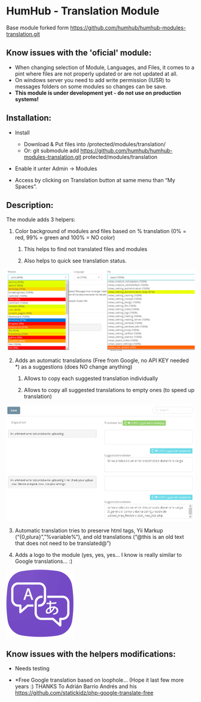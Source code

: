 HumHub - Translation Module
===========================

Base module forked form https://github.com/humhub/humhub-modules-translation.git 

Know issues with the 'oficial' module:
-------------------------------------
 - When changing selection of Module, Languages, and Files, it comes to a pint where files are not properly updated or are not updated at all.
 - On windows server you need to add write permission (IUSR) to messages folders on some modules so changes can be save.
 - **This module is under development yet - do not use on production systems!**


Installation:
------------

- Install 
  - Download & Put files into /protected/modules/translation/
  - Or: git submodule add https://github.com/humhub/humhub-modules-translation.git protected/modules/translation

- Enable it unter Admin -> Modules
- Access by clicking on Translation button at same menu than “My Spaces”.


Description:
------------

The module adds 3 helpers:

1. Color background of modules and files based on % translation (0% = red, 99% = green and 100% = NO color)

   1. This helps to find not translated files and modules
   
   2. Also helps to quick see translation status.

![Screenshoot Colors](/docs/screenshoot_00.png)


2. Adds an automatic translations (Free from Google, no API KEY needed *) as a suggestions (does NO change anything)

   1. Allows to copy each suggested translation individually
   
   2. Allows to copy all suggested translations to empty ones (to speed up translation)

![Screenshoot Copy](/docs/screenshoot_01.png)


   3. Automatic translation tries to preserve html tags, Yii Markup (“{0,plura}”,”%variable%”), and old translations (“@this is an old text that does not need to be translated@”)


   4. Adds a logo to the module (yes, yes, yes... I know is really similar to Google translations... :)

![Module Logo](/assets/module_image.png)



Know issues with the helpers modifications:
------------------------------------------

 - Needs testing

 - *Free Google translation based on loophole... (Hope it last few more years :)
 THANKS To Adrián Barrio Andrés and his https://github.com/statickidz/php-google-translate-free


